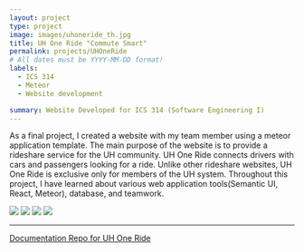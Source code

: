 ```yaml
---
layout: project
type: project
image: images/uhoneride_th.jpg
title: UH One Ride "Commute Smart"
permalink: projects/UHOneRide
# All dates must be YYYY-MM-DD format!
labels:
  - ICS 314
  - Meteor
  - Website development

summary: Website Developed for ICS 314 (Software Engineering I) 
---
```

As a final project, I created a website with my team member using a meteor application template. The main purpose of the website is to provide a rideshare service for the UH community. UH One Ride connects drivers with cars and passengers looking for a ride. Unlike other rideshare websites, UH One Ride is exclusive only for members of the UH system. Throughout this project, I have learned about various web application tools(Semantic UI, React, Meteor), database, and teamwork. 

<img class="ui image" src="{{ site.baseurl }}/images/uhoneride_home.jpg">

<img class="ui image" src="{{ site.baseurl }}/images/uhoneride_offer.jpg">

<img class="ui image" src="{{ site.baseurl }}/images/uhoneride_find.jpg"> 

<img class="ui image" src="{{ site.baseurl }}/images/uhoneride_driverprofile.jpg"> 

<hr>

[Documentation Repo for UH One Ride](https://uh-oneride.github.io/)


